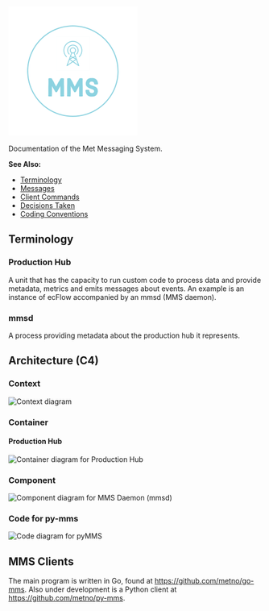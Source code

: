 <img src="mms.png" width="256">

Documentation of the Met Messaging System.

**See Also:**

* [Terminology](terminology.md)
* [Messages](messages.md)
* [Client Commands](client_commands.md)
* [Decisions Taken](decisions_taken.md)
* [Coding Conventions](conventions.md)

## Terminology

### Production Hub

A unit that has the capacity to run custom code to process data and provide metadata, metrics and emits messages about events.
An example is an instance of ecFlow accompanied by an mmsd (MMS daemon).

### mmsd

A process providing metadata about the production hub it represents.

## Architecture (C4)

### Context
![Context diagram](http://www.plantuml.com/plantuml/proxy?cache=no&src=https://raw.githubusercontent.com/metno/MMS/master/architecture/context.puml)

### Container

#### Production Hub
![Container diagram for Production Hub](http://www.plantuml.com/plantuml/proxy?cache=no&src=https://raw.githubusercontent.com/metno/MMS/master/architecture/container.puml)

### Component
![Component diagram for MMS Daemon (mmsd)](http://www.plantuml.com/plantuml/proxy?cache=no&src=https://raw.githubusercontent.com/metno/MMS/master/architecture/component.puml)

### Code for py-mms
![Code diagram for pyMMS](http://www.plantuml.com/plantuml/proxy?cache=no&src=https://raw.githubusercontent.com/metno/MMS/master/architecture/code.puml)


## MMS Clients

The main program is written in Go, found at https://github.com/metno/go-mms.
Also under development is a Python client at https://github.com/metno/py-mms.

